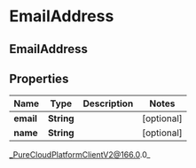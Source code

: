 # EmailAddress

## EmailAddress

## Properties

|Name | Type | Description | Notes|
|------------ | ------------- | ------------- | -------------|
| **email** | **String** |  | [optional] |
| **name** | **String** |  | [optional] |



_PureCloudPlatformClientV2@166.0.0_
